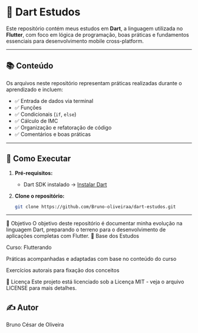 # 🧠 Dart Estudos

Este repositório contém meus estudos em **Dart**, a linguagem utilizada no **Flutter**, com foco em lógica de programação, boas práticas e fundamentos essenciais para desenvolvimento mobile cross-platform.

---

## 📚 Conteúdo

Os arquivos neste repositório representam práticas realizadas durante o aprendizado e incluem:

- ✅ Entrada de dados via terminal
- ✅ Funções
- ✅ Condicionais (`if`, `else`)
- ✅ Cálculo de IMC
- ✅ Organização e refatoração de código
- ✅ Comentários e boas práticas

---

## 🚀 Como Executar

1. **Pré-requisitos:**
   - Dart SDK instalado → [Instalar Dart](https://dart.dev/get-dart)

2. **Clone o repositório:**

   ```bash
   git clone https://github.com/Bruno-oliveiraa/dart-estudos.git


---

📌 Objetivo
O objetivo deste repositório é documentar minha evolução na linguagem Dart, preparando o terreno para o desenvolvimento de aplicações completas com Flutter.
📖 Base dos Estudos

Curso: Flutterando

Práticas acompanhadas e adaptadas com base no conteúdo do curso

Exercícios autorais para fixação dos conceitos

📝 Licença
Este projeto está licenciado sob a Licença MIT - veja o arquivo LICENSE para mais detalhes.

## ✍️ Autor

Bruno César de Oliveira

